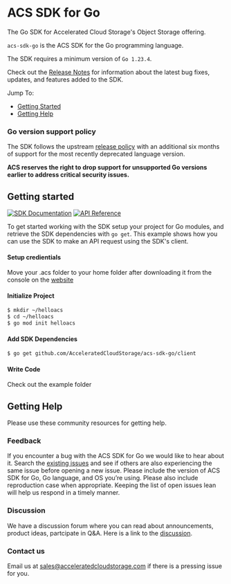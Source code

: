 # ACS SDK for Go
The Go SDK for Accelerated Cloud Storage's Object Storage offering. 

`acs-sdk-go` is the ACS SDK for the Go programming language.

The SDK requires a minimum version of `Go 1.23.4`.

Check out the [Release Notes] for information about the latest bug fixes, updates, and features added to the SDK.

Jump To:
* [Getting Started](#getting-started)
* [Getting Help](#getting-help)

### Go version support policy

The SDK follows the upstream [release policy](https://go.dev/doc/devel/release#policy)
with an additional six months of support for the most recently deprecated
language version.

**ACS reserves the right to drop support for unsupported Go versions earlier to
address critical security issues.**

## Getting started
[![SDK Documentation](https://img.shields.io/badge/SDK-Documentation-blue)](https://acceleratedcloudstorage.com) [![API Reference](https://img.shields.io/badge/api-reference-blue.svg)](https://pkg.go.dev/github.com/AcceleratedCloudStorage/acs-sdk-go) 

To get started working with the SDK setup your project for Go modules, and retrieve the SDK dependencies with `go get`. This example shows how you can use the SDK to make an API request using the SDK's client.

#### Setup credientials 
Move your .acs folder to your home folder after downloading it from the console on the [website](https://acceleratedcloudstorage.com)

#### Initialize Project
```sh
$ mkdir ~/helloacs
$ cd ~/helloacs
$ go mod init helloacs
```
#### Add SDK Dependencies
```sh
$ go get github.com/AcceleratedCloudStorage/acs-sdk-go/client
```

#### Write Code
Check out the example folder 

## Getting Help

Please use these community resources for getting help. 

### Feedback

If you encounter a bug with the ACS SDK for Go we would like to hear about it.
Search the [existing issues][Issues] and see if others are also experiencing the same issue before opening a new issue. Please include the version of ACS SDK for Go, Go language, and OS you’re using. Please also include reproduction case when appropriate. Keeping the list of open issues lean will help us respond in a timely manner.

### Discussion  

We have a discussion forum where you can read about announcements, product ideas, partcipate in Q&A. Here is a link to the [discussion].

### Contact us 

Email us at sales@acceleratedcloudstorage.com if there is a pressing issue for you. 

[Dep]: https://github.com/golang/dep
[Issues]: https://github.com/AcceleratedCloudStorage/acs-sdk-go/issues
[Discussion]: https://github.com/AcceleratedCloudStorage/acs-sdk-go/discussions
[Release Notes]: https://github.com/AcceleratedCloudStorage/acs-sdk-go/blob/main/CHANGELOG.md